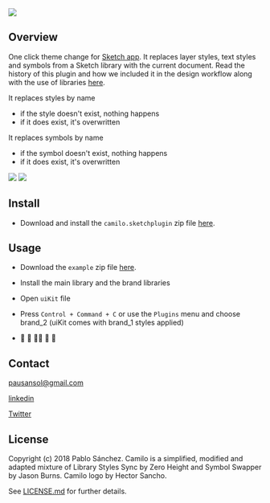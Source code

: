 <img src='https://raw.githubusercontent.com/pausansol/camilo/master/images/cover.png'>

## Overview
One click theme change for [Sketch app](https://www.sketchapp.com/). It replaces layer styles, text styles and symbols from a Sketch library with the current document. Read the history of this plugin and how we included it in the design workflow along with the use of libraries [here](https://medium.com/makingtuenti/camilo-our-tool-and-technique-for-one-click-brand-change-in-sketch-52-2060ae4161ae). 

It replaces styles by name

* if the style doesn't exist, nothing happens
* if it does exist, it's overwritten

It replaces symbols by name

* if the symbol doesn't exist, nothing happens
* if it does exist, it's overwritten

<img src='https://raw.githubusercontent.com/pausansol/camilo/master/images/brand_change.gif'>

<img src='https://raw.githubusercontent.com/pausansol/camilo/master/images/twitter_dark.gif'>

## Install

* Download and install the `camilo.sketchplugin` zip file [here](https://github.com/Pausansol/Camilo/releases/download/1.0/Camilo.sketchplugin.zip). 

## Usage

* Download the `example` zip file [here](https://github.com/Pausansol/Camilo/releases/download/1.0/Example.zip).

* Install the main library and the brand libraries

* Open `uiKit` file

* Press `Control + Command + C` or use the `Plugins` menu and choose brand_2 (uiKit comes with brand_1 styles applied) 

* 🎉 🎈 🙌🏼 🎈 🎉


## Contact

pausansol@gmail.com

[linkedin](https://www.linkedin.com/in/pablosanchezsoler/)

[Twitter](https://twitter.com/pausansol)

## License
Copyright (c) 2018 Pablo Sánchez. Camilo is a simplified, modified and adapted mixture of Library Styles Sync by Zero Height and Symbol Swapper by Jason Burns. Camilo logo by Hector Sancho.

See [LICENSE.md](https://github.com/pausansol/camilo/blob/master/LICENSE.md) for further details.
